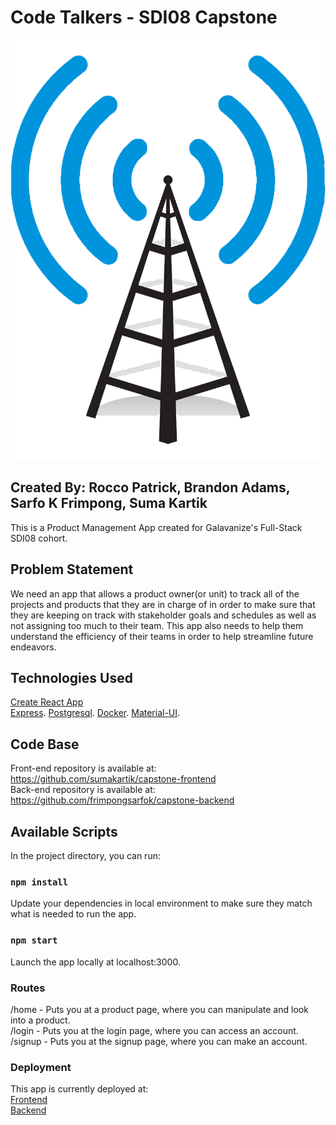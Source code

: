 # Code Talkers - SDI08 Capstone

<img src="public/ourlogo.png">

## Created By: Rocco Patrick, Brandon Adams, Sarfo K Frimpong, Suma Kartik

This is a Product Management App created for Galavanize's Full-Stack SDI08 cohort.  

## Problem Statement

We need an app that allows a product owner(or unit) to track all of the projects and products that they are in charge of in order to make sure that they are keeping on track with stakeholder goals and schedules as well as not assigning too much to their team. This app also needs to help them understand the efficiency of their teams in order to help streamline future endeavors.

## Technologies Used

[Create React App](https://github.com/facebook/create-react-app)    
[Express](https://expressjs.com/). 
[Postgresql](https://www.postgresql.org/). 
[Docker](https://www.docker.com/). 
[Material-UI](https://mui.com/). 

## Code Base

Front-end repository is available at: https://github.com/sumakartik/capstone-frontend  
Back-end repository is available at: https://github.com/frimpongsarfok/capstone-backend

## Available Scripts

In the project directory, you can run:

### `npm install`

Update your dependencies in local environment to make sure they match what is needed to run the app.

### `npm start`

Launch the app locally at localhost:3000.

### Routes

/home   - Puts you at a product page, where you can manipulate and look into a product.  
/login  - Puts you at the login page, where you can access an account.  
/signup - Puts you at the signup page, where you can make an account.  

### Deployment

This app is currently deployed at:  
[Frontend](https://capstone-frontend-sdi08.herokuapp.com/home)  
[Backend](https://capstone-sdio8-codetalkers.herokuapp.com/)

